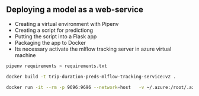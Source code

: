 ## Deploying a model as a web-service

* Creating a virtual environment with Pipenv
* Creating a script for predictiong 
* Putting the script into a Flask app
* Packaging the app to Docker
* Its necessary activate the mlflow tracking server in azure virtual machine

```bash
pipenv requirements > requirements.txt
```

```bash
docker build -t trip-duration-preds-mlflow-tracking-service:v2 .
```

```bash
docker run -it --rm -p 9696:9696 --network=host   -v ~/.azure:/root/.azure   trip-duration-preds-mlflow-tracking-server:v1
```
